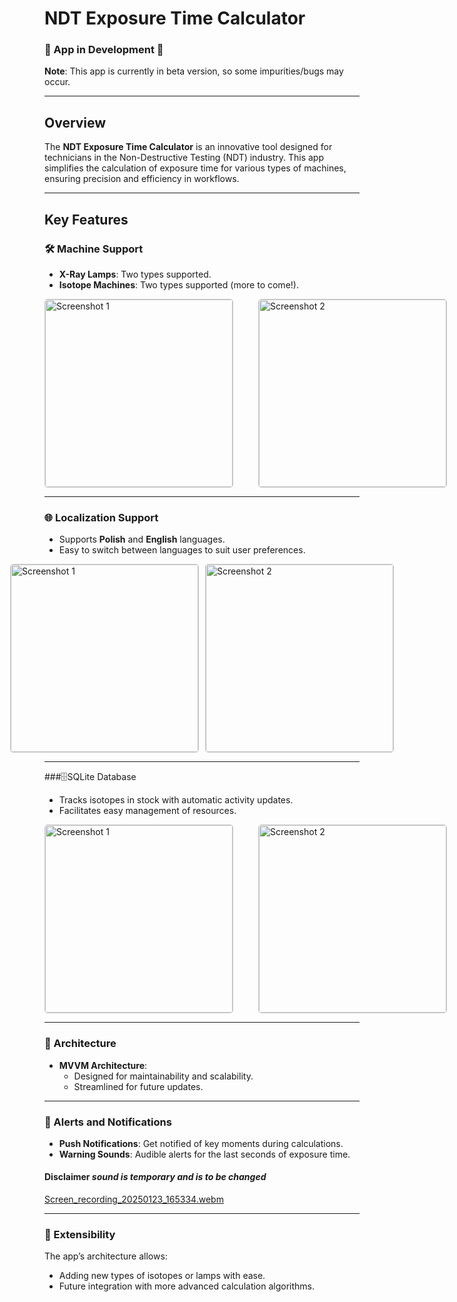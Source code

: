 # NDT Exposure Time Calculator  

### 🚧 App in Development 🚧  
**Note**: This app is currently in beta version, so some impurities/bugs may occur.  

---

## Overview  

The **NDT Exposure Time Calculator** is an innovative tool designed for technicians in the Non-Destructive Testing (NDT) industry. This app simplifies the calculation of exposure time for various types of machines, ensuring precision and efficiency in workflows.  

---

## Key Features  

### 🛠 Machine Support  
- **X-Ray Lamps**: Two types supported.  
- **Isotope Machines**: Two types supported (more to come!).  

<div style="display: flex; gap: 40px;">
    <img src="https://github.com/user-attachments/assets/72b87e18-821d-44c3-9f3b-08a0d774d718" 
         alt="Screenshot 1" 
         style="width: 300px; height: auto; border: 1px solid #ccc; border-radius: 5px;">
    <img src="https://github.com/user-attachments/assets/6fc1c525-b1cb-403a-a0a2-546a7a12d51b" 
         alt="Screenshot 2" 
         style="width: 300px; height: auto; border: 1px solid #ccc; border-radius: 5px;">
</div>

---

### 🌐 Localization Support  
- Supports **Polish** and **English** languages.  
- Easy to switch between languages to suit user preferences.  

<div style="display: flex; gap: 10px; justify-content: center;">
    <img src="https://github.com/user-attachments/assets/96a6ecfb-e6c4-447a-8bc1-3a2886eade7a" 
         alt="Screenshot 1" 
         style="width: 300px; height: auto; border: 1px solid #ccc; border-radius: 5px;">
    <img src="https://github.com/user-attachments/assets/5900638b-4466-48bb-a5f4-95944236c85a" 
         alt="Screenshot 2" 
         style="width: 300px; height: auto; border: 1px solid #ccc; border-radius: 5px;">
</div>


---

###🗄️SQLite Database
  - Tracks isotopes in stock with automatic activity updates.  
  - Facilitates easy management of resources.  

<div style="display: flex; gap: 40px;">
    <img src="https://github.com/user-attachments/assets/7f0955f8-a16b-496c-808c-4c01b3c9c03f" 
         alt="Screenshot 1" 
         style="width: 300px; height: auto; border: 1px solid #ccc; border-radius: 5px;">
    <img src="https://github.com/user-attachments/assets/e8df15d9-54ab-4c87-a09c-1d6638e02196" 
         alt="Screenshot 2" 
         style="width: 300px; height: auto; border: 1px solid #ccc; border-radius: 5px;">
</div>

---

### 📱 Architecture  
- **MVVM Architecture**:  
  - Designed for maintainability and scalability.  
  - Streamlined for future updates.  

---

### 🔔 Alerts and Notifications  
- **Push Notifications**: Get notified of key moments during calculations.  
- **Warning Sounds**: Audible alerts for the last seconds of exposure time.
#### Disclaimer *sound is temporary and is to be changed*

[Screen_recording_20250123_165334.webm](https://github.com/user-attachments/assets/86f2fd51-c315-436e-8035-4746484dfd6e)


---

### 🚀 Extensibility  
The app’s architecture allows:  
- Adding new types of isotopes or lamps with ease.  
- Future integration with more advanced calculation algorithms.  

